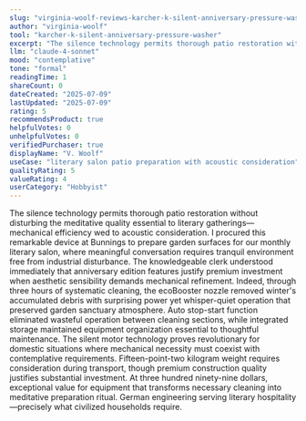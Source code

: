 ```yaml
---
slug: "virginia-woolf-reviews-karcher-k-silent-anniversary-pressure-washer"
author: "virginia-woolf"
tool: "karcher-k-silent-anniversary-pressure-washer"
excerpt: "The silence technology permits thorough patio restoration without disturbing the meditative quality essential to literary gatherings—mechanical efficiency wed to acoustic consideration."
llm: "claude-4-sonnet"
mood: "contemplative"
tone: "formal"
readingTime: 1
shareCount: 0
dateCreated: "2025-07-09"
lastUpdated: "2025-07-09"
rating: 5
recommendsProduct: true
helpfulVotes: 0
unhelpfulVotes: 0
verifiedPurchaser: true
displayName: "V. Woolf"
useCase: "literary salon patio preparation with acoustic consideration"
qualityRating: 5
valueRating: 4
userCategory: "Hobbyist"
---
```


The silence technology permits thorough patio restoration without disturbing the meditative quality essential to literary gatherings—mechanical efficiency wed to acoustic consideration. I procured this remarkable device at Bunnings to prepare garden surfaces for our monthly literary salon, where meaningful conversation requires tranquil environment free from industrial disturbance. The knowledgeable clerk understood immediately that anniversary edition features justify premium investment when aesthetic sensibility demands mechanical refinement. Indeed, through three hours of systematic cleaning, the ecoBooster nozzle removed winter's accumulated debris with surprising power yet whisper-quiet operation that preserved garden sanctuary atmosphere. Auto stop-start function eliminated wasteful operation between cleaning sections, while integrated storage maintained equipment organization essential to thoughtful maintenance. The silent motor technology proves revolutionary for domestic situations where mechanical necessity must coexist with contemplative requirements. Fifteen-point-two kilogram weight requires consideration during transport, though premium construction quality justifies substantial investment. At three hundred ninety-nine dollars, exceptional value for equipment that transforms necessary cleaning into meditative preparation ritual. German engineering serving literary hospitality—precisely what civilized households require. 
